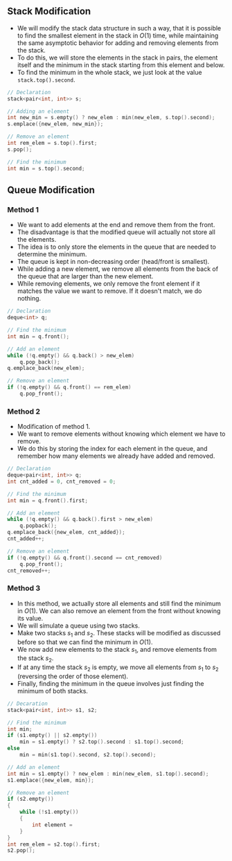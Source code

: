 ## Stack Modification
- We will modify the stack data structure in such a way, that it is possible to find the smallest element in the stack in $O(1)$ time, while maintaining the same asymptotic behavior for adding and removing elements from the stack.
- To do this, we will store the elements in the stack in pairs, the element itself and the minimum in the stack starting from this element and below.
- To find the minimum in the whole stack, we just look at the value `stack.top().second`.
```cpp
// Declaration
stack<pair<int, int>> s;

// Adding an element
int new_min = s.empty() ? new_elem : min(new_elem, s.top().second);
s.emplace({new_elem, new_min});

// Remove an element
int rem_elem = s.top().first;
s.pop();

// Find the minimum
int min = s.top().second;
```
## Queue Modification
### Method 1
- We want to add elements at the end and remove them from the front.
- The disadvantage is that the modified queue will actually not store all the elements.
- The idea is to only store the elements in the queue that are needed to determine the minimum.
- The queue is kept in non-decreasing order (head/front is smallest).
- While adding a new element, we remove all elements from the back of the queue that are larger than the new element.
- While removing elements, we only remove the front element if it matches the value we want to remove. If it doesn't match, we do nothing.
```cpp
// Declaration
deque<int> q;

// Find the minimum
int min = q.front();

// Add an element
while (!q.empty() && q.back() > new_elem)
	q.pop_back();
q.emplace_back(new_elem);

// Remove an element
if (!q.empty() && q.front() == rem_elem)
	q.pop_front();
```
### Method 2
- Modification of method 1.
- We want to remove elements without knowing which element we have to remove.
- We do this by storing the index for each element in the queue, and remember how many elements we already have added and removed.
```cpp
// Declaration
deque<pair<int, int>> q;
int cnt_added = 0, cnt_removed = 0;

// Find the minimum
int min = q.front().first;

// Add an element
while (!q.empty() && q.back().first > new_elem)
	q.popback();
q.emplace_back({new_elem, cnt_added});
cnt_added++;

// Remove an element
if (!q.empty() && q.front().second == cnt_removed)
	q.pop_front();
cnt_removed++;
```
### Method 3
- In this method, we actually store all elements and still find the minimum in $O(1)$. We can also remove an element from the front without knowing its value.
- We will simulate a queue using two stacks.
- Make two stacks $s_1$ and $s_2$. These stacks will be modified as discussed before so that we can find the minimum in $O(1)$.
- We now add new elements to the stack $s_1$, and remove elements from the stack $s_2$.
- If at any time the stack $s_2$ is empty, we move all elements from $s_1$ to $s_2$ (reversing the order of those element).
- Finally, finding the minimum in the queue involves just finding the minimum of both stacks.
```cpp
// Decaration
stack<pair<int, int>> s1, s2;

// Find the minimum
int min;
if (s1.empty() || s2.empty())
	min = s1.empty() ? s2.top().second : s1.top().second;
else
	min = min(s1.top().second, s2.top().second);

// Add an element
int min = s1.empty() ? new_elem : min(new_elem, s1.top().second);
s1.emplace({new_elem, min});

// Remove an element
if (s2.empty())
{
	while (!s1.empty())
	{
		int element = 
	}
}
int rem_elem = s2.top().first;
s2.pop();
```